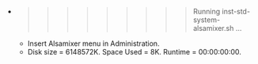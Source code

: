 * >>>>>>>>> Running inst-std-system-alsamixer.sh ...
  * Insert Alsamixer menu in Administration.
  * Disk size = 6148572K. Space Used = 8K. Runtime = 00:00:00:00.
